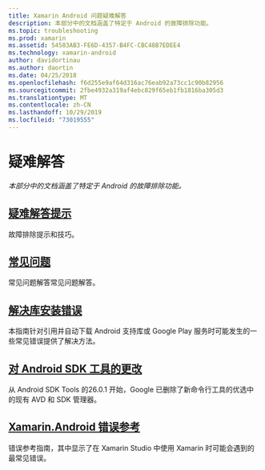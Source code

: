 ```yaml
---
title: Xamarin Android 问题疑难解答
description: 本部分中的文档涵盖了特定于 Android 的故障排除功能。
ms.topic: troubleshooting
ms.prod: xamarin
ms.assetid: 54583AB3-FE6D-4357-B4FC-CBC48B7EDEE4
ms.technology: xamarin-android
author: davidortinau
ms.author: daortin
ms.date: 04/25/2018
ms.openlocfilehash: f6d255e9af64d316ac76eab92a73cc1c90b82956
ms.sourcegitcommit: 2fbe4932a319af4ebc829f65eb1fb1816ba305d3
ms.translationtype: MT
ms.contentlocale: zh-CN
ms.lasthandoff: 10/29/2019
ms.locfileid: "73019555"
---
```

# <a name="troubleshooting"></a>疑难解答

_本部分中的文档涵盖了特定于 Android 的故障排除功能。_

## <a name="troubleshooting-tipsandroidtroubleshootingtroubleshootingmd"></a>[疑难解答提示](~/android/troubleshooting/troubleshooting.md)

故障排除提示和技巧。

## <a name="frequently-asked-questionsquestionsindexmd"></a>[常见问题](questions/index.md)

常见问题解答常见问题解答。

## <a name="resolving-library-installation-errorsandroidtroubleshootingresolving-library-installation-errorsmd"></a>[解决库安装错误](~/android/troubleshooting/resolving-library-installation-errors.md)

本指南针对引用并自动下载 Android 支持库或 Google Play 服务时可能发生的一些常见错误提供了解决方法。

## <a name="changes-to-the-android-sdk-toolingandroidtroubleshootingsdk-cli-tooling-changesmd"></a>[对 Android SDK 工具的更改](~/android/troubleshooting/sdk-cli-tooling-changes.md)

从 Android SDK Tools 的26.0.1 开始，Google 已删除了新命令行工具的优选中的现有 AVD 和 SDK 管理器。

## <a name="xamarinandroid-errors-referenceandroidtroubleshootingerrorsmd"></a>[Xamarin.Android 错误参考](~/android/troubleshooting/errors.md)

错误参考指南，其中显示了在 Xamarin Studio 中使用 Xamarin 时可能会遇到的最常见错误。
